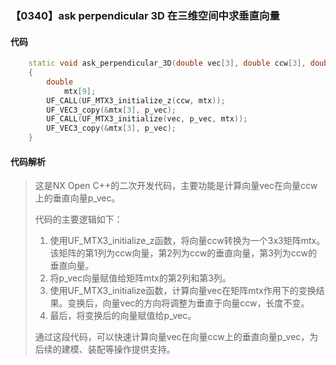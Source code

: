 ### 【0340】ask perpendicular 3D 在三维空间中求垂直向量

#### 代码

```cpp
    static void ask_perpendicular_3D(double vec[3], double ccw[3], double p_vec[3])  
    {  
        double  
            mtx[9];  
        UF_CALL(UF_MTX3_initialize_z(ccw, mtx));  
        UF_VEC3_copy(&mtx[3], p_vec);  
        UF_CALL(UF_MTX3_initialize(vec, p_vec, mtx));  
        UF_VEC3_copy(&mtx[3], p_vec);  
    }

```

#### 代码解析

> 这是NX Open C++的二次开发代码，主要功能是计算向量vec在向量ccw上的垂直向量p_vec。
>
> 代码的主要逻辑如下：
>
> 1. 使用UF_MTX3_initialize_z函数，将向量ccw转换为一个3x3矩阵mtx。该矩阵的第1列为ccw向量，第2列为ccw的垂直向量，第3列为ccw的垂直向量。
> 2. 将p_vec向量赋值给矩阵mtx的第2列和第3列。
> 3. 使用UF_MTX3_initialize函数，计算向量vec在矩阵mtx作用下的变换结果。变换后，向量vec的方向将调整为垂直于向量ccw，长度不变。
> 4. 最后，将变换后的向量赋值给p_vec。
>
> 通过这段代码，可以快速计算向量vec在向量ccw上的垂直向量p_vec，为后续的建模、装配等操作提供支持。
>
